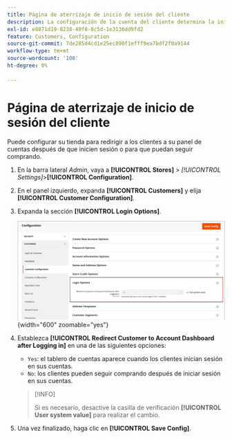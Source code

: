 ```yaml
---
title: Página de aterrizaje de inicio de sesión del cliente
description: La configuración de la cuenta del cliente determina la información que se recopila durante el registro del cliente y la experiencia que los clientes tienen durante el proceso.
exl-id: e8871d19-8238-40f8-8c5d-1e3136dd9fd2
feature: Customers, Configuration
source-git-commit: 7de285d4cd1e25ec890f1efff9ea7bdf2f0a9144
workflow-type: tm+mt
source-wordcount: '108'
ht-degree: 0%

---
```


# Página de aterrizaje de inicio de sesión del cliente

Puede configurar su tienda para redirigir a los clientes a su panel de cuentas después de que inicien sesión o para que puedan seguir comprando.

1. En la barra lateral _Admin_, vaya a **[!UICONTROL Stores]** > _[!UICONTROL Settings]_>**[!UICONTROL Configuration]**.

1. En el panel izquierdo, expanda **[!UICONTROL Customers]** y elija **[!UICONTROL Customer Configuration]**.

1. Expanda la sección **[!UICONTROL Login Options]**.

   ![Opciones de inicio de sesión](assets/customer-configuration-login-options.png){width="600" zoomable="yes"}

1. Establezca **[!UICONTROL Redirect Customer to Account Dashboard after Logging in]** en una de las siguientes opciones:

   - `Yes`: el tablero de cuentas aparece cuando los clientes inician sesión en sus cuentas.
   - `No`: los clientes pueden seguir comprando después de iniciar sesión en sus cuentas.

   >[!INFO]
   >
   >Si es necesario, desactive la casilla de verificación **[!UICONTROL User system value]** para realizar el cambio.

1. Una vez finalizado, haga clic en **[!UICONTROL Save Config]**.
